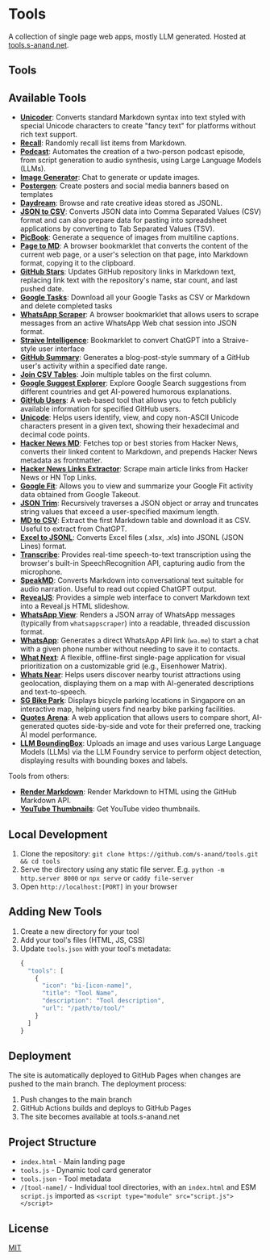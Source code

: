 # Tools

A collection of single page web apps, mostly LLM generated. Hosted at [tools.s-anand.net](./https://tools.s-anand.net).

## Tools

## Available Tools

- **[Unicoder](./unicoder/)**: Converts standard Markdown syntax into text styled with special Unicode characters to create "fancy text" for platforms without rich text support.
- **[Recall](./recall/)**: Randomly recall list items from Markdown.
- **[Podcast](./podcast/)**: Automates the creation of a two-person podcast episode, from script generation to audio synthesis, using Large Language Models (LLMs).
- **[Image Generator](./imagegen/)**: Chat to generate or update images.
- **[Postergen](./postergen/)**: Create posters and social media banners based on templates
- **[Daydream](./daydream/)**: Browse and rate creative ideas stored as JSONL.
- **[JSON to CSV](./json2csv/)**: Converts JSON data into Comma Separated Values (CSV) format and can also prepare data for pasting into spreadsheet applications by converting to Tab Separated Values (TSV).
- **[PicBook](./picbook/)**: Generate a sequence of images from multiline captions.
- **[Page to MD](./page2md/)**: A browser bookmarklet that converts the content of the current web page, or a user's selection on that page, into Markdown format, copying it to the clipboard.
- **[GitHub Stars](./githubstars/)**: Updates GitHub repository links in Markdown text, replacing link text with the repository's name, star count, and last pushed date.
- **[Google Tasks](./googletasks/)**: Download all your Google Tasks as CSV or Markdown and delete completed tasks
- **[WhatsApp Scraper](./whatsappscraper/)**: A browser bookmarklet that allows users to scrape messages from an active WhatsApp Web chat session into JSON format.
- **[Straive Intelligence](./straiveintelligence/)**: Bookmarklet to convert ChatGPT into a Straive-style user interface
- **[GitHub Summary](./githubsummary/)**: Generates a blog-post-style summary of a GitHub user's activity within a specified date range.
- **[Join CSV Tables](./joincsv/)**: Join multiple tables on the first column.
- **[Google Suggest Explorer](./googlesuggest/)**: Explore Google Search suggestions from different countries and get AI-powered humorous explanations.
- **[GitHub Users](./githubusers/)**: A web-based tool that allows you to fetch publicly available information for specified GitHub users.
- **[Unicode](./unicode/)**: Helps users identify, view, and copy non-ASCII Unicode characters present in a given text, showing their hexadecimal and decimal code points.
- **[Hacker News MD](./hackernewsmd/)**: Fetches top or best stories from Hacker News, converts their linked content to Markdown, and prepends Hacker News metadata as frontmatter.
- **[Hacker News Links Extractor](./hnlinks/)**: Scrape main article links from Hacker News or HN Top Links.
- **[Google Fit](./googlefit/)**: Allows you to view and summarize your Google Fit activity data obtained from Google Takeout.
- **[JSON Trim](./jsontrim/)**: Recursively traverses a JSON object or array and truncates string values that exceed a user-specified maximum length.
- **[MD to CSV](./md2csv/)**: Extract the first Markdown table and download it as CSV. Useful to extract from ChatGPT.
- **[Excel to JSONL](./excel2jsonl/)**: Converts Excel files (.xlsx, .xls) into JSONL (JSON Lines) format.
- **[Transcribe](./transcribe/)**: Provides real-time speech-to-text transcription using the browser's built-in SpeechRecognition API, capturing audio from the microphone.
- **[SpeakMD](./speakmd/)**: Converts Markdown into conversational text suitable for audio narration. Useful to read out copied ChatGPT output.
- **[RevealJS](./revealjs/)**: Provides a simple web interface to convert Markdown text into a Reveal.js HTML slideshow.
- **[WhatsApp View](./whatsappview/)**: Renders a JSON array of WhatsApp messages (typically from `whatsappscraper`) into a readable, threaded discussion format.
- **[WhatsApp](./whatsapp/)**: Generates a direct WhatsApp API link (`wa.me`) to start a chat with a given phone number without needing to save it to contacts.
- **[What Next](./whatnext/)**: A flexible, offline-first single-page application for visual prioritization on a customizable grid (e.g., Eisenhower Matrix).
- **[Whats Near](./whatsnear/)**: Helps users discover nearby tourist attractions using geolocation, displaying them on a map with AI-generated descriptions and text-to-speech.
- **[SG Bike Park](./sgbikepark/)**: Displays bicycle parking locations in Singapore on an interactive map, helping users find nearby bike parking facilities.
- **[Quotes Arena](./quotesarena/)**: A web application that allows users to compare short, AI-generated quotes side-by-side and vote for their preferred one, tracking AI model performance.
- **[LLM BoundingBox](./llmboundingbox/)**: Uploads an image and uses various Large Language Models (LLMs) via the LLM Foundry service to perform object detection, displaying results with bounding boxes and labels.

Tools from others:

- **[Render Markdown](https://tools.simonwillison.net/render-markdown)**: Render Markdown to HTML using the GitHub Markdown API.
- **[YouTube Thumbnails](https://tools.simonwillison.net/youtube-thumbnails)**: Get YouTube video thumbnails.

## Local Development

1. Clone the repository: `git clone https://github.com/s-anand/tools.git && cd tools`
2. Serve the directory using any static file server. E.g. `python -m http.server 8000` or `npx serve` or `caddy file-server`
3. Open `http://localhost:[PORT]` in your browser

## Adding New Tools

1. Create a new directory for your tool
2. Add your tool's files (HTML, JS, CSS)
3. Update `tools.json` with your tool's metadata:
   ```js
   {
     "tools": [
       {
         "icon": "bi-[icon-name]",
         "title": "Tool Name",
         "description": "Tool description",
         "url": "/path/to/tool/"
       }
     ]
   }
   ```

## Deployment

The site is automatically deployed to GitHub Pages when changes are pushed to the main branch. The deployment process:

1. Push changes to the main branch
2. GitHub Actions builds and deploys to GitHub Pages
3. The site becomes available at tools.s-anand.net

## Project Structure

- `index.html` - Main landing page
- `tools.js` - Dynamic tool card generator
- `tools.json` - Tool metadata
- `/[tool-name]/` - Individual tool directories, with an `index.html` and ESM `script.js` imported as `<script type="module" src="script.js"></script>`

## License

[MIT](./LICENSE)
